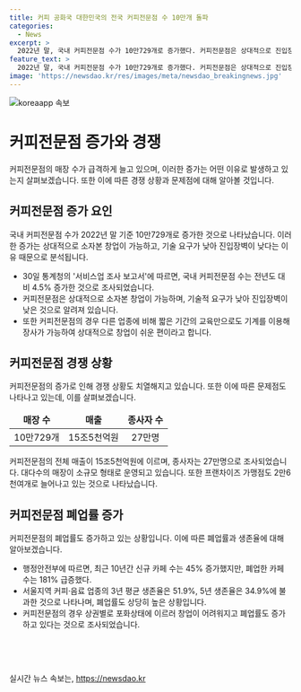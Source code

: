 ```yaml
---
title: 커피 공화국 대한민국의 전국 커피전문점 수 10만개 돌파
categories:
  - News
excerpt: >
  2022년 말, 국내 커피전문점 수가 10만729개로 증가했다. 커피전문점은 상대적으로 진입장벽이 낮아 창업이 용이하며, 작은 매장이 대부분이다. 커피전문점 수는 편의점의 2배에 이르렀고, 매출과 종사자 수도 증가한 것으로 나타났다. 그러나 커피전문점의 폐업률도 높아졌으며, 상권별로 포화상태에 이르러 창업과 폐업이 증가하고 있다는 우려가 나타났다.
feature_text: >
  2022년 말, 국내 커피전문점 수가 10만729개로 증가했다. 커피전문점은 상대적으로 진입장벽이 낮아 창업이 용이하며, 작은 매장이 대부분이다. 커피전문점 수는 편의점의 2배에 이르렀고, 매출과 종사자 수도 증가한 것으로 나타났다. 그러나 커피전문점의 폐업률도 높아졌으며, 상권별로 포화상태에 이르러 창업과 폐업이 증가하고 있다는 우려가 나타났다.
image: 'https://newsdao.kr/res/images/meta/newsdao_breakingnews.jpg'
---
```


<p><img src="https://newsdao.kr/res/images/meta/newsdao_breakingnews.jpg" alt="koreaapp 속보" /></p>

<h1 data-ke-size="size26">커피전문점 증가와 경쟁</h1>

<p data-ke-size="size16">커피전문점의 매장 수가 급격하게 늘고 있으며, 이러한 증가는 어떤 이유로 발생하고 있는지 살펴보겠습니다. 또한 이에 따른 경쟁 상황과 문제점에 대해 알아볼 것입니다.</p>

<h2 data-ke-size="size24">커피전문점 증가 요인</h2>

<p data-ke-size="size16">국내 커피전문점 수가 2022년 말 기준 10만729개로 증가한 것으로 나타났습니다. 이러한 증가는 상대적으로 소자본 창업이 가능하고, 기술 요구가 낮아 진입장벽이 낮다는 이유 때문으로 분석됩니다.</p>

<ul>
<li>30일 통계청의 '서비스업 조사 보고서'에 따르면, 국내 커피전문점 수는 전년도 대비 4.5% 증가한 것으로 조사되었습니다.
</li>
<li>커피전문점은 상대적으로 소자본 창업이 가능하며, 기술적 요구가 낮아 진입장벽이 낮은 것으로 알려져 있습니다.
</li>
<li>또한 커피전문점의 경우 다른 업종에 비해 짧은 기간의 교육만으로도 기계를 이용해 장사가 가능하여 상대적으로 창업이 쉬운 편이라고 합니다.
</li>
</ul>

<h2 data-ke-size="size24">커피전문점 경쟁 상황</h2>

<p data-ke-size="size16">커피전문점의 증가로 인해 경쟁 상황도 치열해지고 있습니다. 또한 이에 따른 문제점도 나타나고 있는데, 이를 살펴보겠습니다.</p>

<table>
<thead>
<tr>
<td style="text-align: center; height: 17px;"><b>매장 수</b></td>
<td style="text-align: center; height: 17px;"><b>매출</b></td>
<td style="text-align: center; height: 17px;"><b>종사자 수</b></td>
</tr>
</thead>
<tbody>
<tr>
<td style="text-align: center; height: 17px;">10만729개</td>
<td style="text-align: center; height: 17px;">15조5천억원</td>
<td style="text-align: center; height: 17px;">27만명</td>
</tr>
</tbody>
</table>

<p data-ke-size="size16">커피전문점의 전체 매출이 15조5천억원에 이르며, 종사자는 27만명으로 조사되었습니다. 대다수의 매장이 소규모 형태로 운영되고 있습니다. 또한 프랜차이즈 가맹점도 2만6천여개로 늘어나고 있는 것으로 나타났습니다.</p>

<h2 data-ke-size="size24">커피전문점 폐업률 증가</h2>

<p data-ke-size="size16">커피전문점의 폐업률도 증가하고 있는 상황입니다. 이에 따른 폐업률과 생존율에 대해 알아보겠습니다.</p>

<ul>
<li>행정안전부에 따르면, 최근 10년간 신규 카페 수는 45% 증가했지만, 폐업한 카페 수는 181% 급증했다.
</li>
<li>서울지역 커피·음료 업종의 3년 평균 생존율은 51.9%, 5년 생존율은 34.9%에 불과한 것으로 나타나며, 폐업률도 상당히 높은 상황입니다.
</li>
<li>커피전문점의 경우 상권별로 포화상태에 이르러 창업이 어려워지고 폐업률도 증가하고 있다는 것으로 조사되었습니다.
</li>
</ul>

<p data-ke-size="size16">&nbsp;</p>

<p data-ke-size="size16">&nbsp;</p>
실시간 뉴스 속보는, <a href="https://newsdao.kr" rel="dofollow">https://newsdao.kr</a>


